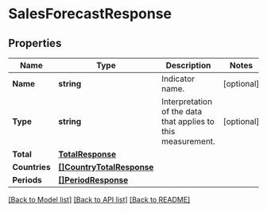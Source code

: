 # SalesForecastResponse

## Properties

Name | Type | Description | Notes
------------ | ------------- | ------------- | -------------
**Name** | **string** | Indicator name. | [optional] 
**Type** | **string** | Interpretation of the data that applies to this measurement. | [optional] 
**Total** | [**TotalResponse**](TotalResponse.md) |  | 
**Countries** | [**[]CountryTotalResponse**](CountryTotalResponse.md) |  | 
**Periods** | [**[]PeriodResponse**](PeriodResponse.md) |  | 

[[Back to Model list]](../README.md#documentation-for-models) [[Back to API list]](../README.md#documentation-for-api-endpoints) [[Back to README]](../README.md)



